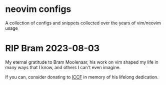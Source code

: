 neovim configs
==============

A collection of configs and snippets collected over the years of vim/neovim usage

# RIP Bram 2023-08-03

My eternal gratitude to Bram Moolenaar, his work on vim shaped my life in many ways that I know, and others I can't even imagine.

If you can, consider donating to [ICCF](https://iccf.nl/news.html) in memory of his lifelong dedication.

